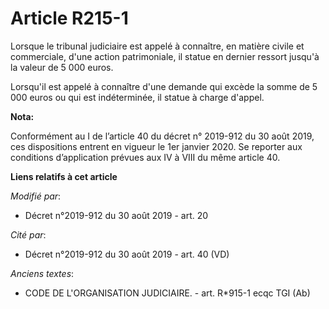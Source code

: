 # Article R215-1

Lorsque le tribunal judiciaire est appelé à connaître, en matière civile et commerciale, d'une action patrimoniale, il statue
en dernier ressort jusqu'à la valeur de 5 000 euros.

Lorsqu'il est appelé à connaître d'une demande qui excède la somme de 5 000 euros ou qui est indéterminée, il statue à charge
d'appel.

**Nota:**

Conformément au I de l’article 40 du décret n° 2019-912 du 30 août 2019, ces dispositions entrent en vigueur le 1er janvier
2020. Se reporter aux conditions d’application prévues aux IV à VIII du même article 40.

**Liens relatifs à cet article**

_Modifié par_:

  - Décret n°2019-912 du 30 août 2019 - art. 20

_Cité par_:

  - Décret n°2019-912 du 30 août 2019 - art. 40 (VD)

_Anciens textes_:

  - CODE DE L'ORGANISATION JUDICIAIRE. - art. R*915-1 ecqc TGI (Ab)
